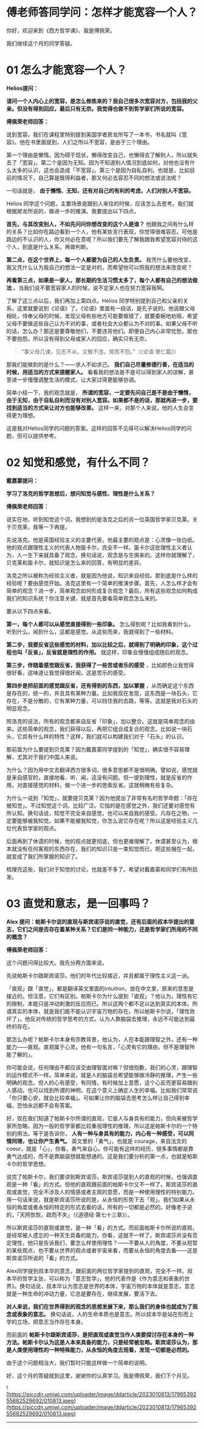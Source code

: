 # 傅老师答同学问：怎样才能宽容一个人？

你好，欢迎来到《西方哲学课》，我是傅佩荣。

我们继续这个月的同学答疑。

# 01 怎么才能宽容一个人？

 **Helios提问：**

 **请问一个人内心上的宽容，是怎么修炼来的？我自己很多次宽容对方，包括我的父亲。但没有得到回应，最后只有无奈。我觉得也做不到哲学家们所说的宽容。**

 **傅佩荣老师回答：**

说到宽容，我们在课程里特别提到美国学者房龙所写了一本书，书名就叫《宽容》。他在书里面提到，人们之所以不宽容，是由于三个理由。

第一个理由是懒惰。因为碍于现状，懒得改变自己，也懒得去了解别人，所以就失去了「宽容」。第二个是因为无知。因为不知道别人情况到底如何，对他也没有什么太多的认识，这也会造成「不宽容」。第三个是因为自私自利。也就是，比如目前的情况下，自己算是既得利益者，那又何必去容忍不同的想法或说法呢？

一句话就是， **由于懒惰、无知，还有对自己的有利的考虑，人们对别人不宽容。**

Helios 同学这个问题，主要场景是跟别人来往的时候，应该怎么去思考。我们就根据房龙所说的，做进一步的推演。我要提出以下四点。

 **首先，与其改变别人，不如先问问你想改变的这个人是谁？** 他跟我之间有什么样的关系？比如你在路边看到一个人，他有某些言行表现，你觉得很难容忍。可他是路边的不认识的人，你又何必在意呢？所以我们要先了解我跟我希望宽容对待的这个人，到底是什么关系，再做判断。

 **第二点，在这个世界上，每一个人都要为自己的人生负责。** 我凭什么要他改变，我又凭什么认为我自己的想法一定是对的，而希望他可以照我的想法来改变呢？

 **再看第三点，如果是一家人，那长期的生活习惯太多了，每个人都有自己的想法做法** 。当我们说不要宽容家人的时候，说不定家人也在努力宽容我啊。

了解了这三点以后，我们再加上第四点。Helios 同学特别提到自己和父亲的关系，这里就要说到《论语》了。《论语》里面有一段话，是孔子说的。他说跟父母相处，侍奉父母的时候，发现父母有些地方可能要做错了，就要委婉地劝阻，希望父母不要做这些自己认为不对的事，或者社会大众都认为不对的事。如果父母不听的话，怎么办？那还是要尊敬他们，不要违背他们。即便自己内心非常忧愁，那也不要抱怨。所以没有得到父母或家人的回应，确实只有无奈。

> “事父母几谏，见志不从，又敬不违，劳而不怨。”（《论语·里仁篇》）

那我们能做到的是什么？——求人不如求己。 **我们自己尽量修德行善，在适当的时候，用适当的方式来提醒家人。** 看看我的想法是不是可以得到家人的谅解，甚至进一步慢慢调整生活的模式，让大家过得更能够协调。

简单小结一下，我的观念就是， **所谓的宽容，一定要先问自己是不是由于懒惰，由于无知，由于自私自利而没有对别人宽容。如果都不是的话，那就再进一步，要找到适当的方式来让对方也能够改善。** 这样一来，对那个人来说，他的人生会变得更为理想。

这是我对Helios同学的问题的答案。这样的回答不见得可以解决Helios同学的问题，但可以提供参考。

# 02 知觉和感觉，有什么不同？

 **戴嘉蒙提问：**

 **学习了洛克的哲学思想后，想问知觉与感性、理性是什么关系？**

 **傅佩荣老师回答：**

说实在地，听到知觉这个词，我想到的是洛克之后的另一位英国哲学家贝克莱。关于贝克莱，我等一下再提。

先说洛克。他是英国经验主义的主要代表，他最主要的观点是：心灵像一张白纸。他的观点跟理性主义的代表人物笛卡尔，完全不一样。笛卡尔这批理性主义者认为，人一生下来就具备了观念，换句话说，观念是与生俱来的。这样你就理解了，贝克莱和笛卡尔，就知识是怎么来的回答，有明显的差异。

洛克之所以被称为经验主义者，就是因为他说，知识来自经验。那到底是什么样的经验呢？要由感觉开始。洛克这里有一个简单的推演步骤。首先，人怎么样才会有简单的观念？进一步，简单观念如何形成复合观念？最后，所有这些观念如何构成我们的知识系统？你注意关键，就是首先要看简单观念怎么来的。

要从以下四点来看。

 **第一，每个人都可以从感觉直接得到一些印象。** 怎么得到呢？比如我看到什么，听到什么，闻到什么，这都是感觉。从这些而来，我就得到了一些材料。

 **第二步，我要反省这些感觉的材料，加以比较之后，就得到了明确的印象，这个过程也叫「反省」，反省就是理性的作用。** 就这样，印象会慢慢组成随后的观念。

 **第三步，伴随着感觉跟反省，我获得了一些苦或者乐的感受** ，比如颜色让我觉得很好看，这味道让我觉得很好闻，这是苦乐的感受。

 **第四步是把前面的感觉跟反省，还有得到的东西，加以掌握** ，从而确定这个东西是存在的，统一的，并且具有某种力量。比如我现在发现，这东西是一块石头，它存在，不是分散的，它有某种力量，可以挡住我的去路，等等。这就是我对石头的明显观念。

照洛克的说法，所有的观念都来自反省「印象」，加以整合。这就是简单观念的由来。这些简单的观念，我们获得以后，再把它组合成复合的观念。比如说一块石头，它具有什么样的特性？这样，我们就可以构建我们对于「石头」的认识。

那前面为什么要提到贝克莱？因为戴嘉蒙同学提到的「知觉」，确实很不容易理解，尤其对于我们中国人来说。

为什么？因为用中文去翻译西方很多词，很多意思都不是很明确。譬如说，感觉就是来自感官的，直接地看、听、闻，这没有问题。但一提到理性，就是反省的作用，对直接感觉的材料，做一个进一步的思索反省。这就稍微有些复杂。

为什么一说到「知觉」，就要提贝克莱？因为他提出了非常有名的哲学命题：「存在被知觉」。不过知觉这个词，比较广泛。它指的是在感觉之外，我们还要对感觉有所认知。换句话说，知觉不完全来自感觉，也可以来自我的感受。凡存在之物，一定要能够被我知觉。如果不能被我知觉，你怎么说它存在呢？所以这是经验主义几位代表哲学家的观点。

后面再到了休谟的时候，他的观点就更彻底，但也更难理解了。休谟甚至认为，根本就没有任何客观的东西存在，我们的知识只是一束知觉而已，把这些捆在一起，就变成了我们所掌握的知识了。

梳理完这些，我们对于知觉的讨论，也就差不多了。希望对戴嘉蒙和同学们有所启发。

# 03 直觉和意志，是一回事吗？

 **Alex 提问：帕斯卡尔说的直观与斯宾诺莎说的直觉，还有后面的叔本华提出的意志，它们之间是否存在着某种关系？它们是同一种能力，还是哲学家们所用的不同的概念？**

 **傅佩荣老师回答：**

这个问题问得比较大。我先分两方面来说。

先说帕斯卡尔跟斯宾诺莎。他们的年代比较接近，并且都属于理性主义这一派。

「直观」跟「直觉」，都是翻译英文里面的intuition，放在中文里，原来的意思是接近的。但注意，它们有区别。帕斯卡尔为什么提到「直观」？他认为，理性有它的限制，本能只是冲动刺激的反应而已。所以这两个都不足以达到真实的本体。所谓真实的本体，就是我们能不能认识宇宙万物的存在。所以帕斯卡尔说，「理性败坏了」。他反对传统的哲学思考的方式，认为人靠脑袋去推理，永远不可能达到最终的存在。

那怎么办呢？帕斯卡尔本身有宗教背景，他认为，人在本能跟理智之外，还有一种能力——直观。直观属于心灵。他有一句名言，「心灵有它的理由，但不是理智所能了解的」。

你可能会说，任何理由不都应该交由理智面对嘛？但很抱歉，我们的心灵，跟理智的运作模式不一样。简单来说，就是人的脑袋总希望能够做冷静的推理，产生一些明确的观念。但人的心有感受，有同情，有时候加上意愿，这个心反而更容易跟别人感动。也可以找到所谓的神明，在这个意义上确定人生的幸福。比如我们常常说「你只要心安，就会比较幸福」。可如果让你的脑袋去思考怎么样让自己得到幸福，恐怕永远都不会有答案。

好，现在我们知道了帕斯卡尔所谓的直观，它是人与身具有的能力，但向来被哲学家所忽略。因为一般的哲学家都比较重视理性的推理，所以这是帕斯卡尔的一个特别的用法。等于是告诉你， **人有一种与身具有的能力，内心有一种感受，可以同情同理，也让你产生勇气。** 英文里的「勇气」，也就是 courage，来自法文的 coeur，就是「心」，你看，勇气来自心。你可能有这样的经历，很多事情都是靠勇气达成的，而不是靠脑袋想就能想通的。这是我们要分析的第一点，也就是帕斯卡尔的哲学思想。

说完了帕斯卡尔，我们要讲到斯宾诺莎。斯宾诺莎提到人的直观的时候，也强调直观是一种「看」的方式。但他的直观跟前面的帕斯卡尔又不一样了。斯宾诺莎的直观或直觉，完全不涉及人的情感或者主观的意愿，而是一种使用理性的特别能力。用一句话来说，就是斯宾诺莎所说的是，从永恒的形势下去「观」。我们如果从永恒的角度或者永恒的特定的形式去看的话，所有的一切都是必然的。好像老子说的，「天网恢恢，疏而不失」（《道德经·第七十三章》）。

所以斯宾诺莎的直观或直觉，是一种「看」的方式。而前面帕斯卡尔所说的直观，是经常被人遗忘的一种天生具备的能力。你看，这就不一样了。斯宾诺莎并没有否定理性，他只是告诉我们，要怎么样使用理性？——不要从人的角度，不要从短暂的某些观点，也不要从世界的观点或者宇宙来看，而要从永恒的角度去看——这是斯宾诺莎所说的「看」的方式。

Alex同学提到叔本华的意志，跟前面的两位哲学家提到的直观，完全不一样。叔本华的哲学主张，可以称为「意志哲学」，他的代表作是《作为意志和表象的世界》。换句话说，叔本华认为意志是世界的本体，宇宙万物的本体就是意志，意志就是一种生命的冲动力量，它总是要存在，继续发展，要活下去。

 **对人来说，我们在世界得到的观念的思想发展下来，那么我们的身体也就成为了观念或表象的意志。** 换句话说，人的生命本质也是意志。所以叔本华是站在形而上学的立场，把意志当作存在本身。

而前面的 **帕斯卡尔跟斯宾诺莎，是把直观或直觉当作人类要探讨存在本身的一种方法。帕斯卡尔认为这是人本来具备的能力，只是经常被忽略。斯宾诺莎认为，那是人类使用理性的一种特殊能力，从永恒的角度去观看，发现一切都是必然的。**

由于这个问题相当大，我们暂时只能这样做一个简单的说明。

好，这个月的答疑就到这里，谢谢你的认真学习。我是傅佩荣，我们下个月见。

![https://piccdn.umiwi.com/uploader/image/ddarticle/2023010813/1796539255682529692/010813.jpeg](https://piccdn.umiwi.com/uploader/image/ddarticle/2023010813/1796539255682529692/010813.jpeg)

---

